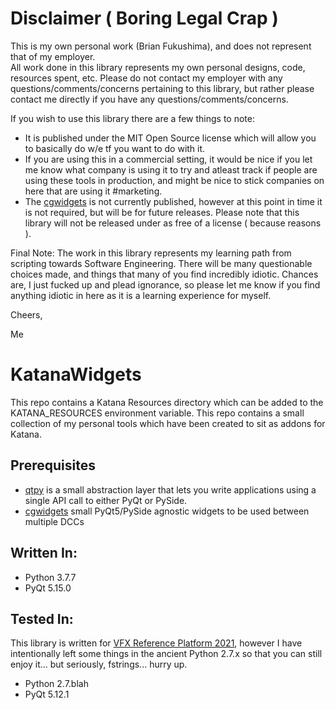 # Disclaimer ( Boring Legal Crap )
This is my own personal work (Brian Fukushima), and does not represent that of my employer.  
All work done in this library represents my own personal designs, code, resources spent, etc.
Please do not contact my employer with any questions/comments/concerns pertaining to this
library, but rather please contact me directly if you have any questions/comments/concerns.

If you wish to use this library there are a few things to note:
  * It is published under the MIT Open Source license which will allow you to basically
    do w/e tf you want to do with it.
  * If you are using this in a commercial setting, it would be nice if you let me know
    what company is using it to try and atleast track if people are using these tools in
    production, and might be nice to stick companies on here that are using it #marketing.
  * The [cgwidgets](https://github.com/bmfukushima/cgwidgets) is not currently published,
    however at this point in time it is not required, but will be for future releases.  Please
    note that this library will not be released under as free of a license ( because reasons ).
   
	
Final Note:
The work in this library represents my learning path from scripting towards  Software Engineering.
There will be many questionable choices made, and things that many of you find incredibly idiotic.
Chances are, I just fucked up and plead ignorance, so please let me know if you find anything
idiotic in here as it is a learning experience for myself.

Cheers,

Me

# KatanaWidgets
This repo contains a Katana Resources directory which can be added to the KATANA_RESOURCES environment variable.
This repo contains a small collection of my personal tools which have been created to sit as addons for Katana.

## Prerequisites
  * [qtpy](https://pypi.org/project/QtPy/) is a small abstraction layer that lets you write applications using a single API call to either PyQt or PySide.
  * [cgwidgets](https://github.com/bmfukushima/cgwidgets) small PyQt5/PySide agnostic widgets to be used between multiple DCCs
 
## Written In:
  * Python 3.7.7
  * PyQt 5.15.0

## Tested In:
This library is written for [VFX Reference Platform 2021](https://vfxplatform.com/), however I have intentionally left some things in the ancient Python 2.7.x so that you can still enjoy it... but seriously, fstrings... hurry up.
  * Python 2.7.blah
  * PyQt 5.12.1
